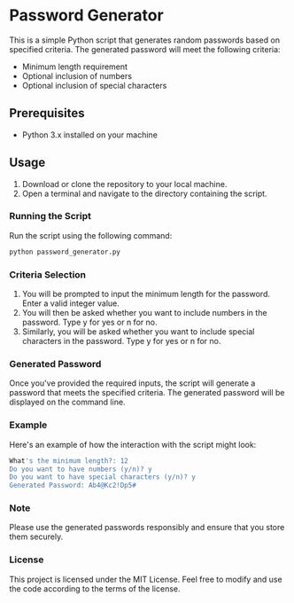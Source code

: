 # Password Generator

This is a simple Python script that generates random passwords based on specified criteria. The generated password will meet the following criteria:
- Minimum length requirement
- Optional inclusion of numbers
- Optional inclusion of special characters

## Prerequisites

- Python 3.x installed on your machine

## Usage

1. Download or clone the repository to your local machine.
2. Open a terminal and navigate to the directory containing the script.

### Running the Script

Run the script using the following command:

```bash
python password_generator.py
```

### Criteria Selection

1. You will be prompted to input the minimum length for the password. Enter a valid integer value.
2. You will then be asked whether you want to include numbers in the password. Type y for yes or n for no.
3. Similarly, you will be asked whether you want to include special characters in the password. Type y for yes or n for no.

### Generated Password

Once you've provided the required inputs, the script will generate a password that meets the specified criteria. The generated password will be displayed on the command line.

### Example

Here's an example of how the interaction with the script might look:

```bash
What's the minimum length?: 12
Do you want to have numbers (y/n)? y
Do you want to have special characters (y/n)? y
Generated Password: Ab4@Kc2!Dp5#
```

### Note
Please use the generated passwords responsibly and ensure that you store them securely.


### License
This project is licensed under the MIT License. Feel free to modify and use the code according to the terms of the license.
